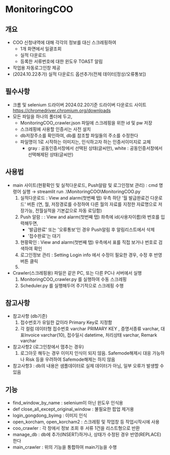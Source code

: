 # MonitoringCOO

## 개요
- COO 신청내역에 대해 각각의 정보를 대신 스크레핑하여
  - 1개 화면에서 일괄조회
  - 실적 다운로드
  - 등록한 서류번호에 대한 윈도우 TOAST 알림
- 작업용 자동로그인창 제공
- (2024.10.22추가) 실적 다운로드 옵션추가(전체 데이터[정상/오류통보])

## 필수사항
- 크롬 및 selenium 드라이버
  2024.02.20기준 드라이버 다운로드 사이트 https://chromedriver.chromium.org/downloads
- 모든 파일을 하나의 폴더에 두고,
  - MonitoringCOO_crawler.json 파일에 스크레핑을 위한 id 및 pw 저장
  - 스크레핑에 사용할 인증서는 사전 설치
  - db저장주소를 확인하여, db를 참조할 파일들의 주소를 수정한다
  - 파일명이 1로 시작하는 이미지는, 인식하고자 하는 인증서이미지로 교체
    - gray : 공동인증서창에서 선택된 상태(글씨만), white : 공동인증서창에서 선택해제된 상태(글씨만)

## 사용법
- main 사이트(현황확인 및 실적다운로드, Push알람 및 로그인정보 관리) : cmd 명령어 실행 → streamlit run .\MonitoringCOO\MonitoringCOO.py
  1) 실적다운로드 : View and alarm(첫번째 탭) 우측 하단 '월 발급완료건 다운로드' 버튼
     (연, 월, 저장경로를 수정하여 다른 월의 자료를 지정한 자료명으로 저장가능, 전월실적을 기본값으로 자동 로딩함)
  2) Push 알람 : : View and alarm(첫번째 탭) 좌측에 id(사용자이름)와 번호를 입력해두면,
     - '발급완료' 또는 '오류통보'인 경우 Push알림 후 알림리스트에서 삭제
     - '접수완료'는 대기
  3) 현황확인 :  View and alarm(첫번째 탭) 우측에서 표를 직접 보거나 번호로 검색하여 확인
  4) 로그인정보 관리 : Setting Login info 에서 수정이 필요한 경우, 수정 후 반영버튼 클릭
  5) 
- Crawler(스크레핑용) 파일은 같은 PC, 또는 다른 PC나 서버에서 실행
  1) MonitoringCOO_crawler.py 를 실행하여 수동 스크레핑
  2) Scheduler.py 를 실행해두어 주기적으로 스크레핑 수행
  
## 참고사항
- 참고사항 (db기준)
  1) 접수번호가 유일한 값이라 Primary Key로 지정함
  2) 각 컬럼 데이터형
     접수번호 varchar PRIMARY KEY , 
     증명서종류 varchar, 
     대표Invoice varchar(10), 
     접수일시 datetime, 
     처리상태 varchar, 
     Remark varchar
- 참고사항2 (로그인창에서 멈추는 경우)
  1) 로그아웃 해두는 경우 이미지 인식이 되지 않음. Safemode해제시 대응 가능하나 Risk 등을 우려하여 Safemode해제는 하지 않음
- 참고사항3 : db의 내용은 샘플데이터로 실제 데이터가 아님, 일부 오류가 발생할 수 있음

## 기능
- find_window_by_name : selenium이 아닌 윈도우 인식용
- def close_all_except_original_window : 불필요한 팝업 제거용
- login_gongdong_byimg : 이미지 인식
- open_korcham, open_korcham2 : 스크레핑 및 작업창 등 작업시작시에 사용
- coo_crawler : 각 창에서 정보 조회 후 서류 1건을 리스트형으로 반환
- manage_db : db에 추가(INSERT)하거나, 상태가 수정된 경우 반영(REPLACE)한다
- main_crawler : 위의 기능을 통합하여 main기능을 수행
